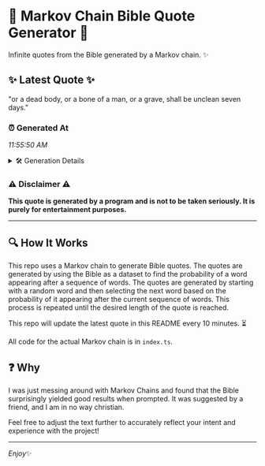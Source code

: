 # 📖 Markov Chain Bible Quote Generator 📖

Infinite quotes from the Bible generated by a Markov chain. ✨

## ✨ Latest Quote ✨
"or a dead body, or a bone of a man, or a grave, shall be unclean seven days."

### ⏰ Generated At
*11:55:50 AM*

<details>
    <summary>🛠️ Generation Details</summary>
    <p>
        <strong>🌱 Seed:</strong> or<br>
        <strong>🔄 Iterations:</strong> 17<br>
        <strong>📜 Context History:</strong><br>[ or ]: a<br>[ or, a ]: dead<br>[ or, a, dead ]: body,<br>[ or, a, dead, body, ]: or<br>[ or, a, dead, body,, or ]: a<br>[ or, a, dead, body,, or, a ]: bone<br>[ a, dead, body,, or, a, bone ]: of<br>[ dead, body,, or, a, bone, of ]: a<br>[ body,, or, a, bone, of, a ]: man,<br>[ or, a, bone, of, a, man, ]: or<br>[ a, bone, of, a, man,, or ]: a<br>[ bone, of, a, man,, or, a ]: grave,<br>[ of, a, man,, or, a, grave, ]: shall<br>[ a, man,, or, a, grave,, shall ]: be<br>[ man,, or, a, grave,, shall, be ]: unclean<br>[ or, a, grave,, shall, be, unclean ]: seven<br>[ a, grave,, shall, be, unclean, seven ]: days.<br>
    </p>
</details>

### ⚠️ Disclaimer ⚠️
**This quote is generated by a program and is not to be taken seriously. It is purely for entertainment purposes.**

---

## 🔍 How It Works

This repo uses a Markov chain to generate Bible quotes. The quotes are generated by using the Bible as a dataset to find the probability of a word appearing after a sequence of words. The quotes are generated by starting with a random word and then selecting the next word based on the probability of it appearing after the current sequence of words. This process is repeated until the desired length of the quote is reached.

This repo will update the latest quote in this README every 10 minutes. ⏳

All code for the actual Markov chain is in `index.ts`.

## ❓ Why

I was just messing around with Markov Chains and found that the Bible surprisingly yielded good results when prompted. 
It was suggested by a friend, and I am in no way christian.

Feel free to adjust the text further to accurately reflect your intent and experience with the project!

---

*Enjoy*✨
